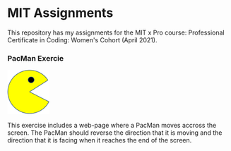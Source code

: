 # MIT Assignments
 
This repository has my assignments for the MIT x Pro course: Professional Certificate in Coding: Women's Cohort (April 2021).
<br/>

### PacMan Exercie
<img src = "PacMan/PacMan1.png" height = '100' /> 

This exercise includes a web-page where a PacMan moves accross the screen. The PacMan should reverse the direction that it is moving and the direction that it is facing when it reaches the end of the screen.   

